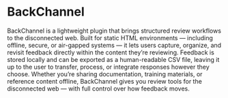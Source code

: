 # BackChannel

BackChannel is a lightweight plugin that brings structured review workflows to the disconnected web. Built for static HTML environments — including offline, secure, or air-gapped systems — it lets users capture, organize, and revisit feedback directly within the content they’re reviewing. Feedback is stored locally and can be exported as a human-readable CSV file, leaving it up to the user to transfer, process, or integrate responses however they choose. Whether you’re sharing documentation, training materials, or reference content offline, BackChannel gives you review tools for the disconnected web — with full control over how feedback moves.
